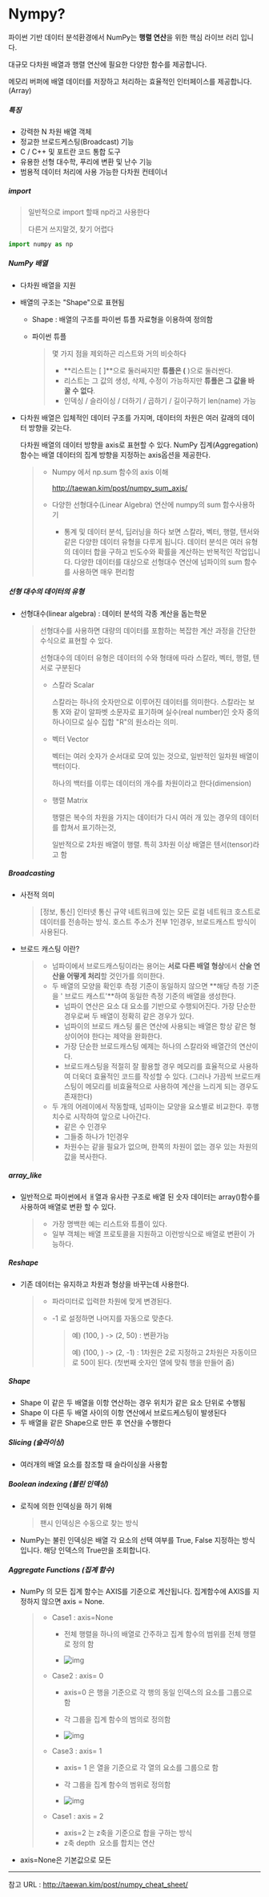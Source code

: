 # Nympy? 



파이썬 기반 데이터 분석환경에서 NumPy는 **행렬 연산**을 위한 핵심 라이브 러리 입니다.

대규모 다차원 배열과 행렬 연산에 필요한 다양한 함수를 제공합니다.

메모리 버퍼에 배열 데이터를 저장하고 처리하는 효율적인 인터페이스를 제공합니다. (Array)



##### 특징

- 강력한 N 차원 배열 객체
- 정교한 브로드케스팅(Broadcast) 기능
-  C / C++ 및 포트란 코드 통합 도구
- 유용한 선형 대수학, 푸리에 변환 및 난수 기능
- 범용적 데이터 처리에 사용 가능한 다차원 컨테이너



##### import

> 일반적으로 import 할때 np라고 사용한다
>
> 다른거 쓰지말것, 찾기 어렵다

```python
import numpy as np
```



##### NumPy 배열

- 다차원 배열을 지원

- 배열의 구조는 "Shape"으로 표현됨 

  - Shape : 배열의 구조를 파이썬 튜플 자료형을 이용하여 정의함

  - 파이썬 튜플 

    > 몇 가지 점을 제외하곤 리스트와 거의 비슷하다
    >
    > - **리스트는 [ ]**으로 둘러싸지만 **튜플은 (** )으로 둘러싼다.
    > - 리스트는 그 값의 생성, 삭제, 수정이 가능하지만 **튜플은 그 값을 바꿀 수 없다**.
    > - 인덱싱 / 슬라이싱 / 더하기 / 곱하기 / 길이구하기 len(name) 가능



- 다차원 배열은 입체적인 데이터 구조를 가지며, 데이터의 차원은 여러 갈래의 데이터 방향을 갖는다.

  다차원 배열의 데이터 방향을 axis로 표현할 수 있다. NumPy 집계(Aggregation)함수는 배열 데이터의 집계 방향을 지정하는 axis옵션을 제공한다. 

  > - Numpy 에서 np.sum 함수의 axis 이해
  >
  >   http://taewan.kim/post/numpy_sum_axis/
  >
  > - 다양한 선형대수(Linear Algebra) 연산에 numpy의 sum 함수사용하기
  >
  >   - 통계 및 데이터 분석, 딥러닝을 하다 보면 스칼라, 벡터, 행렬, 텐서와 같은 다양한 데이터 유형을 다루게 됩니다. 데이터 분석은 여러 유형의 데이터 합을 구하고 빈도수와 확률을 계산하는 반복적인 작업입니다. 다양한 데이터를 대상으로 선형대수 연산에 넘파이의 sum 함수를 사용하면 매우 편리함



##### 선형 대수의 데이터의 유형

- 선형대수(linear algebra) : 데이터 분석의 각종 계산을 돕는학문

  > 선형대수를 사용하면 대량의 데이터를 포함하는 복잡한 계산 과정을 간단한 수식으로 표현할 수 있다.
  >
  > 선형대수의 데이터 유형은 데이터의 수와 형태에 따라 스칼라, 벡터, 행렬, 텐서로 구분된다
  >
  > - 스칼라 Scalar
  >
  >   스칼라는 하나의 숫자만으로 이루어진 데이터를 의미한다. 스칼라는 보통 X와 같이 알파벳 소문자로 표기하며 실수(real number)인 숫자 중의 하나이므로 실수 집합 "R"의 원소라는 의미.
  >
  > - 벡터 Vector
  >
  >   벡터는 여러 숫자가 순서대로 모여 있는 것으로, 일반적인 일차원 배열이 백터이다.
  >
  >   하나의 백터를 이루는 데이터의 개수를 차원이라고 한다(dimension) 
  >
  > - 행렬 Matrix
  >
  >   행렬은 복수의 차원을 가지는 데이터가 다시 여러 개 있는 경우의 데이터를 합쳐서 표기하는것,
  >
  >   일반적으로 2차원 배열이 행렬. 특히 3차원 이상 배열은 텐서(tensor)라고 함



##### Broadcasting

- 사전적 의미

  > [정보, 통신] 인터넷 통신 규약 네트워크에 있는 모든 로컬 네트워크 호스트로 데이터를 전송하는 방식. 호스트 주소가 전부 1인경우, 브로드캐스트 방식이 사용된다.

- 브로드 캐스팅 이란?

  > - 넘파이에서 브로드캐스팅이라는 용어는 **서로 다른 배열 형상**에서 **산술 연산을 어떻게 처리**할 것인가를 의미한다. 
  > - 두 배열의 모양을 확인후 측정 기준이 동일하지 않으면 **해당 측정 기준을 ' 브로드 캐스트'**하여 동일한 측정 기준의 배열을 생성한다.
  >   - 넘파이 연산은 요소 대 요소를 기반으로 수행되어진다. 가장 단순한 경우로써 두 배열이 정확히 같은 경우가 있다. 
  >   - 넘파이의 브로드 캐스팅 룰은 연산에 사용되는 배열은 항상 같은 형상이어야 한다는 제약을 완화한다. 
  >   - 가장 단순한 브로드캐스팅 예제는 하나의 스칼라와 배열간의 연산이다.
  >   - 브로드캐스팅을 적절히 잘 활용할 경우 메모리를 효율적으로 사용하여 더욱더 효율적인 코드를 작성할 수 있다. (그러나 가끔씩 브로드캐스팅이 메모리를 비효율적으로 사용하여 계산을 느리게 되는 경우도 존재한다)
  > - 두 개의 어레이에서 작동할때, 넘파이는 모양을 요소별로 비교한다. 후행 치수로 시작하여 앞으로 나아간다.
  >   - 같은 수 인경우
  >   - 그들중 하나가 1인경우
  >   - 차원수는 같을 필요가 없으며, 한쪽의 차원이 없는 경우 있는 차원의 값을 복사한다.



##### array_like

- 일반적으로 파이썬에서 ㅐ열과 유사한 구조로 배열 된 숫자 데이터는 array()함수를 사용하여 배열로 변환 할 수 있다. 

  > - 가장 명백한 예는 리스트와 튜플이 있다. 
  > - 일부 객체는 배열 프로토콜을 지원하고 이런방식으로 배열로 변환이 가능하다. 

##### Reshape

- 기존 데이터는 유지하고 차원과 형상을 바꾸는데 사용한다. 

  > - 파라미터로 입력한 차원에 맞게 변경된다. 
  >
  > - -1 로 설정하면 나머지를 자동으로 맞춘다.
  >
  >   > 예)  (100, ) -> (2, 50) : 변환가능
  >   >
  >   > 예)  (100, ) -> (2, -1) : 1차원은 2로 지정하고 2차원은 자동이므로 50이 된다. 
  >   > (첫번째 숫자인 열에 맞춰 행을 만들어 줌)
  >
  > 



##### Shape

- Shape 이 같은 두 배열을 이항 연산하는 경우 위치가 같은 요소 단위로 수행됨
- Shape 이 다른 두 배열 사이의 이항 연산에서 브로드케스팅이 발생된다
- 두 배열을 같은 Shape으로 만든 후 연산을 수행한다



##### Slicing (슬라이싱)

- 여러개의 배열 요소를 참조할 때 슬라이싱을 사용함





##### Boolean indexing (블린 인덱싱)

- 로직에 의한 인덱싱을 하기 위해

  > 팬시 인덱싱은 수동으로 찾는 방식

- NumPy는 불린 인덱싱은 배열 각 요소의 선택 여부를 True, False 지정하는 방식입니다. 해당 인덱스의 True만을 조회합니다.



##### Aggregate Functions (집계 함수)

- NumPy 의 모든 집계 함수는 AXIS를 기준으로 계산됩니다. 집계함수에 AXIS를 지정하지 않으면 axis = None. 

  > - Case1 :  axis=None
  >
  >   - 전체 행렬을 하나의 배열로 간주하고 집계 함수의 범위를 전체 행렬로 정의 함
  >
  >   - ![img](https://taewanmerepo.github.io/2018/01/numpy/axis_none.jpg)
  >
  >     
  >
  > - Case2 :  axis= 0
  >
  >   - axis=0 은 행을 기준으로 각 행의 동일 인덱스의 요소를 그룹으로 함
  >
  >   - 각 그룹을 집계 함수의 범의로 정의함
  >
  >   - ![img](https://taewanmerepo.github.io/2018/01/numpy/axis_0.jpg)
  >
  >     
  >
  > - Case3 :  axis= 1
  >
  >   - axis= 1 은 열을 기준으로 각 열의 요소를 그룹으로 함
  >
  >   - 각 그룹을 집계 함수의 범위로 정의함
  >
  >   - ![img](https://taewanmerepo.github.io/2018/01/numpy/axis_1.jpg)
  >
  >     
  >
  > - Case1 :  axis = 2
  >
  >   - axis=2 는 z축을 기준으로 합을 구하는 방식
  >   - z축 depth  요소를 합치는 연산 



- axis=None은 기본값으로 모든











---



참고 URL : http://taewan.kim/post/numpy_cheat_sheet/